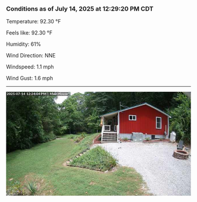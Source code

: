 ### Conditions as of July 14, 2025 at 12:29:20 PM CDT 

Temperature: 92.30 &deg;F

Feels like: 92.30 &deg;F

Humidity: 61%

Wind Direction: NNE

Windspeed: 1.1 mph

Wind Gust: 1.6 mph

---

<img src="./images/latest.jpeg"/>

